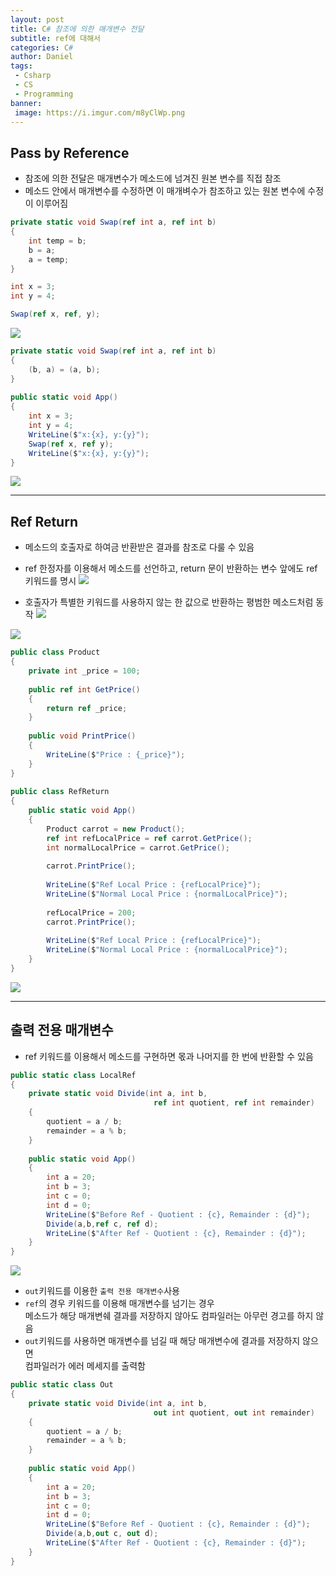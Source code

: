 ```yaml
---
layout: post
title: C# 참조에 의한 매개변수 전달
subtitle: ref에 대해서
categories: C#
author: Daniel
tags: 
 - Csharp
 - CS
 - Programming
banner:
 image: https://i.imgur.com/m8yClWp.png
---
```

Pass by Reference
--
- 참조에 의한 전달은 매개변수가 메소드에 넘겨진 원본 변수를 직접 참조
- 메소드 안에서 매개변수를 수정하면 이 매개벼수가 참조하고 있는 원본 변수에 수정이 이루어짐

```csharp
private static void Swap(ref int a, ref int b)
{
	int temp = b;
	b = a;
	a = temp;
}
```

```csharp
int x = 3;
int y = 4;

Swap(ref x, ref, y);
```
![](https://i.imgur.com/uC0JObm.jpg)
```csharp
private static void Swap(ref int a, ref int b)  
{  
	(b, a) = (a, b);  
}  
  
public static void App()  
{  
	int x = 3;  
	int y = 4;  
	WriteLine($"x:{x}, y:{y}");  
	Swap(ref x, ref y);  
	WriteLine($"x:{x}, y:{y}");  
}
```
![](https://i.imgur.com/VsjYGCK.jpg)


---

Ref Return
--
- 메소드의 호출자로 하여금 반환받은 결과를 참조로 다룰 수 있음

- ref 한정자를 이용해서 메소드를 선언하고, return 문이 반환하는 변수 앞에도 ref 키워드를 명시
![](https://i.imgur.com/jsxhehD.jpg)

- 호출자가 특별한 키워드를 사용하지 않는 한 값으로 반환하는 평범한 메소드처럼 동작
![](https://i.imgur.com/KRRjgys.jpg)

![](https://i.imgur.com/eAPgUrj.jpg)

```csharp
public class Product  
{  
	private int _price = 100;  
	  
	public ref int GetPrice()  
	{  
		return ref _price;  
	}  
	  
	public void PrintPrice()  
	{  
		WriteLine($"Price : {_price}");  
	}  
}  
	  
public class RefReturn  
{  
	public static void App()  
	{  
		Product carrot = new Product();  
		ref int refLocalPrice = ref carrot.GetPrice();  
		int normalLocalPrice = carrot.GetPrice();  
		  
		carrot.PrintPrice();  
		
		WriteLine($"Ref Local Price : {refLocalPrice}");  
		WriteLine($"Normal Local Price : {normalLocalPrice}");  
		  
		refLocalPrice = 200;  
		carrot.PrintPrice();  
		
		WriteLine($"Ref Local Price : {refLocalPrice}");  
		WriteLine($"Normal Local Price : {normalLocalPrice}");  
	}  
}
```
![](https://i.imgur.com/d15W2ol.jpg)


---

출력 전용 매개변수
--
- ref 키워드를 이용해서 메소드를 구현하면 몫과 나머지를 한 번에 반환할 수 있음
```csharp
public static class LocalRef  
{  
	private static void Divide(int a, int b, 
								ref int quotient, ref int remainder)  
	{  
		quotient = a / b;  
		remainder = a % b;  
	}  
	  
	public static void App()  
	{  
		int a = 20;  
		int b = 3;  
		int c = 0;  
		int d = 0;  
		WriteLine($"Before Ref - Quotient : {c}, Remainder : {d}");  
		Divide(a,b,ref c, ref d);  
		WriteLine($"After Ref - Quotient : {c}, Remainder : {d}");  
	}  
}
```
![](https://i.imgur.com/f1KIyrA.jpg)

- `out`키워드를 이용한 `출력 전용 매개변수`사용
- `ref`의 경우 키워드를 이용해 매개변수를 넘기는 경우 <br>메소드가 해당 매개변쉐 결과를 저장하지 않아도 컴파일러는 아무런 경고를 하지 않음
- `out`키워드를 사용하면 매개변수를 넘길 때 해당 매개변수에 결과를 저장하지 않으면 <br>컴파일러가 에러 메세지를 출력함 
```csharp
public static class Out  
{  
	private static void Divide(int a, int b, 
								out int quotient, out int remainder)  
	{  
		quotient = a / b;  
		remainder = a % b;  
	}  
	  
	public static void App()  
	{  
		int a = 20;  
		int b = 3;  
		int c = 0;  
		int d = 0;  
		WriteLine($"Before Ref - Quotient : {c}, Remainder : {d}");  
		Divide(a,b,out c, out d);  
		WriteLine($"After Ref - Quotient : {c}, Remainder : {d}");  
	}  
}
```


